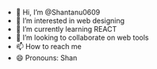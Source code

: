 - 👋 Hi, I’m @Shantanu0609
- 👀 I’m interested in web designing
- 🌱 I’m currently learning REACT
- 💞️ I’m looking to collaborate on web tools
- 📫 How to reach me 
- 😄 Pronouns: Shan

<!---
Shantanu0609/Shantanu0609 is a ✨ special ✨ repository because its `README.md` (this file) appears on your GitHub profile.
You can click the Preview link to take a look at your changes.
--->
